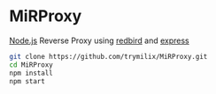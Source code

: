 # MiRProxy
[Node.js](https://nodejs.org/) Reverse Proxy using [redbird](https://github.com/OptimalBits/redbird) and [express](https://github.com/strongloop/express)

``` bash
git clone https://github.com/trymilix/MiRProxy.git
cd MiRProxy
npm install
npm start
```

